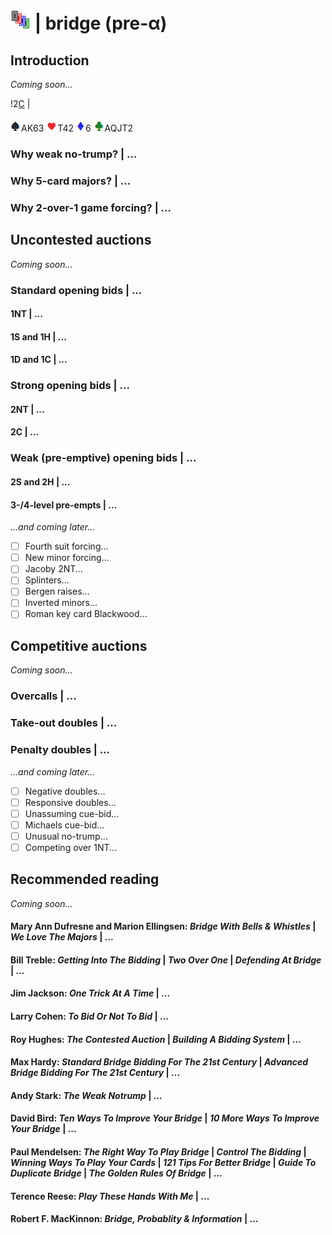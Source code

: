 # ![bridge](https://raw.githubusercontent.com/aornota/bridge/master/src/resources/bridge-32x32.png) | bridge (pre-α)

## Introduction

_Coming soon..._

!2[C](https://raw.githubusercontent.com/aornota/bridge/master/src/resources/C.png) |

![spade](https://raw.githubusercontent.com/aornota/bridge/master/src/resources/spade.png)AK63
![heart](https://raw.githubusercontent.com/aornota/bridge/master/src/resources/heart.png)T42
![diamond](https://raw.githubusercontent.com/aornota/bridge/master/src/resources/diamond.png)6
![club](https://raw.githubusercontent.com/aornota/bridge/master/src/resources/club.png)AQJT2

### Why weak no-trump? | ...

### Why 5-card majors? | ...

### Why 2-over-1 game forcing? | ...

## Uncontested auctions

_Coming soon..._

### Standard opening bids | ...

#### 1NT | ...

#### 1S and 1H | ...

#### 1D and 1C | ...

### Strong opening bids | ...

#### 2NT | ...

#### 2C | ...

### Weak (pre-emptive) opening bids | ...

#### 2S and 2H | ...

#### 3-/4-level pre-empts | ...

_...and coming later..._

- [ ] Fourth suit forcing...
- [ ] New minor forcing...
- [ ] Jacoby 2NT...
- [ ] Splinters...
- [ ] Bergen raises...
- [ ] Inverted minors...
- [ ] Roman key card Blackwood...

## Competitive auctions

_Coming soon..._

### Overcalls | ...

### Take-out doubles | ...

### Penalty doubles | ...

_...and coming later..._

- [ ] Negative doubles...
- [ ] Responsive doubles...
- [ ] Unassuming cue-bid...
- [ ] Michaels cue-bid...
- [ ] Unusual no-trump...
- [ ] Competing over 1NT...

## Recommended reading

_Coming soon..._

#### Mary Ann Dufresne and Marion Ellingsen: _Bridge With Bells & Whistles_ | _We Love The Majors_ | ...

#### Bill Treble: _Getting Into The Bidding_ | _Two Over One_ | _Defending At Bridge_ | ...

#### Jim Jackson: _One Trick At A Time_ | ...

#### Larry Cohen: _To Bid Or Not To Bid_ | ...

#### Roy Hughes: _The Contested Auction_ | _Building A Bidding System_ | ...

#### Max Hardy: _Standard Bridge Bidding For The 21st Century_ | _Advanced Bridge Bidding For The 21st Century_ | ...

#### Andy Stark: _The Weak Notrump_ | ...

#### David Bird: _Ten Ways To Improve Your Bridge_ | _10 More Ways To Improve Your Bridge_ | ...

#### Paul Mendelsen: _The Right Way To Play Bridge_ | _Control The Bidding_ | _Winning Ways To Play Your Cards_ | _121 Tips For Better Bridge_ | _Guide To Duplicate Bridge_ | _The Golden Rules Of Bridge_ | ...

#### Terence Reese: _Play These Hands With Me_ | ...

#### Robert F. MacKinnon: _Bridge, Probablity & Information_ | ...
